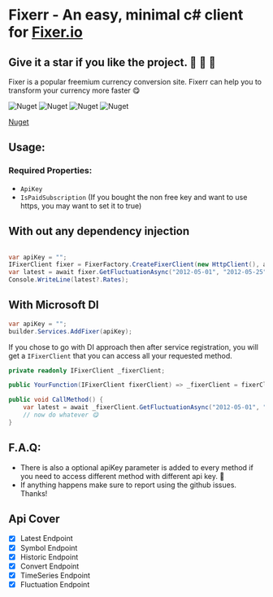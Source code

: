 ﻿# Fixerr - An easy, minimal c# client for [Fixer.io](https://fixer.io/)
## Give it a star if you like the project. 👏 🌠 🌟

Fixer is a popular freemium currency conversion site. Fixerr can help you to transform your currency more faster 😋

![Nuget](https://img.shields.io/nuget/v/FixerClient)
![Nuget](https://img.shields.io/nuget/dt/FixerClient?style=plastic)
![Nuget](https://img.shields.io/github/repo-size/purkayasta/Fixerr?style=social)
![Nuget](https://img.shields.io/github/last-commit/purkayasta/fixerr?style=flat-square)

[Nuget](https://www.nuget.org/packages/FixerClient/)

## Usage:
### Required Properties:
- ```ApiKey```
- ```IsPaidSubscription``` (If you bought the non free key and want to use https, you may want to set it to true)

## With out any dependency injection
``` c#

var apiKey = "";
IFixerClient fixer = FixerFactory.CreateFixerClient(new HttpClient(), apiKey);
var latest = await fixer.GetFluctuationAsync("2012-05-01", "2012-05-25");
Console.WriteLine(latest?.Rates);
```

## With Microsoft DI
```c#
var apiKey = "";
builder.Services.AddFixer(apiKey);
```

If you chose to go with DI approach then after service registration, you will get a `IFixerClient` that you can access all your requested method.
```c# Injestion With DI
private readonly IFixerClient _fixerClient;

public YourFunction(IFixerClient fixerClient) => _fixerClient = fixerClient;

public void CallMethod() {
    var latest = await _fixerClient.GetFluctuationAsync("2012-05-01", "2012-05-25");
    // now do whatever 😋
}

```

## F.A.Q:
- There is also a optional apiKey parameter is added to every method if you need to access different method with different api key. 🎉
- If anything happens make sure to report using the github issues. Thanks!

## Api Cover
- [x] Latest Endpoint
- [x] Symbol Endpoint
- [x] Historic Endpoint
- [x] Convert Endpoint
- [x] TimeSeries Endpoint
- [x] Fluctuation Endpoint
